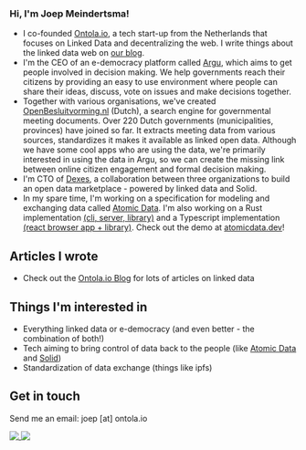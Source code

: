 ### Hi, I'm Joep Meindertsma!

- I co-founded [Ontola.io](https://ontola.io), a tech start-up from the Netherlands that focuses on Linked Data and decentralizing the web. I write things about the linked data web on [our blog](https://ontola.io/blog).
- I'm the CEO of an e-democracy platform called [Argu](https://argu.co), which aims to get people involved in decision making. We help governments reach their citizens by providing an easy to use environment where people can share their ideas, discuss, vote on issues and make decisions together.
- Together with various organisations, we've created [OpenBesluitvorming.nl](openbesluitvorming.nl/) (Dutch), a search engine for governmental meeting documents. Over 220 Dutch governments (municipalities, provinces) have joined so far. It extracts meeting data from various sources, standardizes it makes it available as linked open data. Although we have some cool apps who are using the data, we're primarily interested in using the data in Argu, so we can create the missing link between online citizen engagement and formal decision making.
- I'm CTO of [Dexes](https://dexes.nl), a collaboration between three organizations to build an open data marketplace - powered by linked data and Solid.
- In my spare time, I'm working on a specification for modeling and exchanging data called [Atomic Data](https://docs.atomicdata.dev). I'm also working on a Rust implementation [(cli, server, library)](https://github.com/joepio/atomic) and a Typescript implementation [(react browser app + library)](https://github.com/joepio/atomic-data-browser). Check out the demo at [atomicdata.dev](https://atomicdata.dev/)!

## Articles I wrote

- Check out the [Ontola.io Blog](https://ontola.io/blog) for lots of articles on linked data

## Things I'm interested in

- Everything linked data or e-democracy (and even better - the combination of both!)
- Tech aiming to bring control of data back to the people (like [Atomic Data](https://atomicdata.dev/) and [Solid](https://solidproject.org/))
- Standardization of data exchange (things like ipfs)

## Get in touch

Send me an email: joep [at] ontola.io 

<a href="https://github.com/joepio">
  <img align="top" src="https://github-readme-stats.vercel.app/api?username=joepio&count_private=true&show_icons=true&include_all_commits=true" />
</a>
<a href="https://github.com/joepio">
  <img align="top" src="https://github-readme-stats.vercel.app/api/top-langs/?username=joepio&layout=compact" />
</a>
